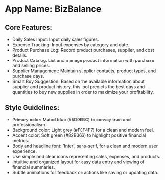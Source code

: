 # **App Name**: BizBalance

## Core Features:

- Daily Sales Input: Input daily sales figures.
- Expense Tracking: Input expenses by category and date.
- Product Purchase Log: Record product purchases, supplier, and cost details.
- Product Catalog: List and manage product information with purchase and selling prices.
- Supplier Management: Maintain supplier contacts, product types, and purchase days.
- Smart Buy Suggestion: Based on the available information about supplier and product history, this tool predicts the best days and quantities to buy new supplies in order to maximize your profitability.

## Style Guidelines:

- Primary color: Muted blue (#5D9EBC) to convey trust and professionalism.
- Background color: Light grey (#F0F4F7) for a clean and modern feel.
- Accent color: Soft green (#82B366) to highlight positive financial metrics.
- Body and headline font: 'Inter', sans-serif, for a clean and modern user experience.
- Use simple and clear icons representing sales, expenses, and products.
- Intuitive and organized layout for easy data entry and viewing of financial summaries.
- Subtle animations for feedback on actions like saving or updating data.
